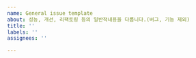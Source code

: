 ```yaml
---
name: General issue template
about: 성능, 개선, 리팩토링 등의 일반적내용을 다룹니다.(버그, 기능 제외)
title: ''
labels: ''
assignees: ''

---
```



